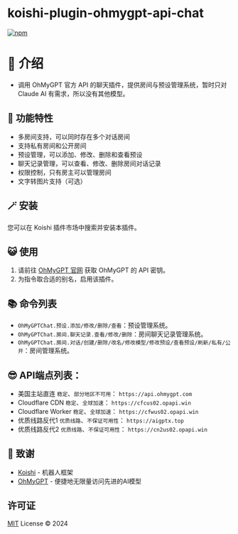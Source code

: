 # koishi-plugin-ohmygpt-api-chat

[![npm](https://img.shields.io/npm/v/koishi-plugin-ohmygpt-api-chat?style=flat-square)](https://www.npmjs.com/package/koishi-plugin-ohmygpt-api-chat)

# 🎈 介绍

- 调用 OhMyGPT 官方 API 的聊天插件，提供房间与预设管理系统，暂时只对 Claude AI 有需求，所以没有其他模型。

## 🎐 功能特性

- 多房间支持，可以同时存在多个对话房间
- 支持私有房间和公开房间
- 预设管理，可以添加、修改、删除和查看预设
- 聊天记录管理，可以查看、修改、删除房间对话记录
- 权限控制，只有房主可以管理房间
- 文字转图片支持（可选）

## 🪄 安装

您可以在 Koishi 插件市场中搜索并安装本插件。

## 😺 使用

1. 请前往 [OhMyGPT 官网](https://www.ohmygpt.com?aff=xr26JIUD) 获取 OhMyGPT 的 API 密钥。
2. 为指令取合适的别名，启用该插件。

## 📚 命令列表

- `OhMyGPTChat.预设.添加/修改/删除/查看`：预设管理系统。
- `OhMyGPTChat.房间.聊天记录.查看/修改/删除`：房间聊天记录管理系统。
- `OhMyGPTChat.房间.对话/创建/删除/改名/修改模型/修改预设/查看预设/刷新/私有/公开`：房间管理系统。

## 😎 API端点列表：

- 美国主站直连 `稳定`、`部分地区不可用`： `https://api.ohmygpt.com`
- Cloudflare CDN `稳定`、`全球加速`： `https://cfcus02.opapi.win`
- Cloudflare Worker `稳定`、`全球加速`： `https://cfwus02.opapi.win`
- 优质线路反代1 `优质线路`、`不保证可用性`： `https://aigptx.top`
- 优质线路反代2 `优质线路`、`不保证可用性`： `https://cn2us02.opapi.win`

## 🍰 致谢

- [Koishi](https://koishi.chat/) - 机器人框架
- [OhMyGPT](https://www.ohmygpt.com?aff=xr26JIUD) - 便捷地无限量访问先进的AI模型

## 许可证

[MIT](https://opensource.org/licenses/MIT) License © 2024
